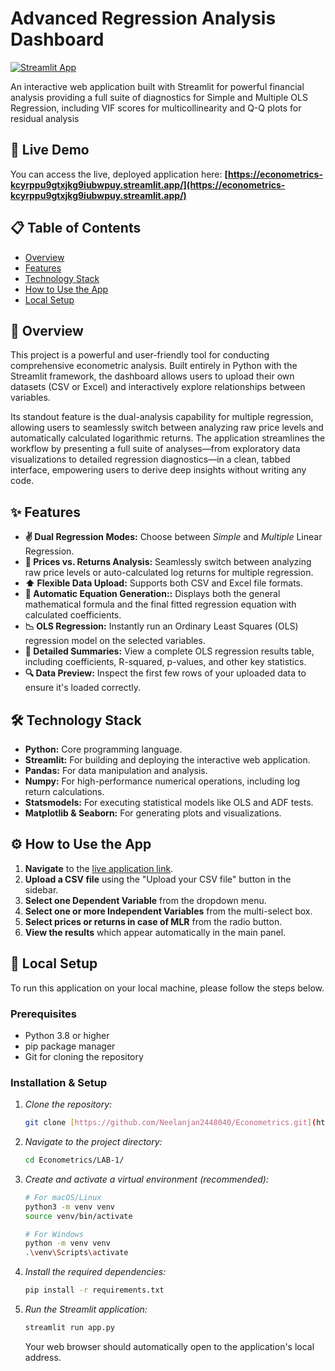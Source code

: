 # Advanced Regression Analysis Dashboard

[![Streamlit App](https://static.streamlit.io/badges/streamlit_badge_black_white.svg)](https://econometrics-kcyrppu9gtxjkg9iubwpuy.streamlit.app/)

An interactive web application built with Streamlit for powerful financial analysis providing a full suite of diagnostics for Simple and Multiple OLS Regression, including VIF scores for multicollinearity and Q-Q plots for residual analysis

## 🚀 Live Demo

You can access the live, deployed application here:
**[https://econometrics-kcyrppu9gtxjkg9iubwpuy.streamlit.app/](https://econometrics-kcyrppu9gtxjkg9iubwpuy.streamlit.app/)**

## 📋 Table of Contents

- [Overview](#-overview)
- [Features](#-features)
- [Technology Stack](#-technology-stack)
- [How to Use the App](#-how-to-use-the-app)
- [Local Setup](#-local-setup)

## 📖 Overview

This project is a powerful and user-friendly tool for conducting comprehensive econometric analysis. Built entirely in Python with the Streamlit framework, the dashboard allows users to upload their own datasets (CSV or Excel) and interactively explore relationships between variables.

Its standout feature is the dual-analysis capability for multiple regression, allowing users to seamlessly switch between analyzing raw price levels and automatically calculated logarithmic returns. The application streamlines the workflow by presenting a full suite of analyses—from exploratory data visualizations to detailed regression diagnostics—in a clean, tabbed interface, empowering users to derive deep insights without writing any code.

## ✨ Features

- **✌ Dual Regression Modes:** Choose between *Simple* and *Multiple* Linear Regression.
- **🔀 Prices vs. Returns Analysis:** Seamlessly switch between analyzing raw price levels or auto-calculated log returns for multiple regression.
- **⬆ Flexible Data Upload:** Supports both CSV and Excel file formats.
- **🔢 Automatic Equation Generation::** Displays both the general mathematical formula and the final fitted regression equation with calculated coefficients.
- **📉 OLS Regression:** Instantly run an Ordinary Least Squares (OLS) regression model on the selected variables.
- **📄 Detailed Summaries:** View a complete OLS regression results table, including coefficients, R-squared, p-values, and other key statistics.
- **🔍 Data Preview:** Inspect the first few rows of your uploaded data to ensure it's loaded correctly.

## 🛠 Technology Stack

- **Python:** Core programming language.
- **Streamlit:** For building and deploying the interactive web application.
- **Pandas:** For data manipulation and analysis.
- **Numpy:** For high-performance numerical operations, including log return calculations.
- **Statsmodels:** For executing statistical models like OLS and ADF tests.
- **Matplotlib & Seaborn:** For generating plots and visualizations.

## ⚙ How to Use the App

1.  **Navigate** to the [live application link](https://econometrics-kcyrppu9gtxjkg9iubwpuy.streamlit.app/).
2.  **Upload a CSV file** using the "Upload your CSV file" button in the sidebar.
3.  **Select one Dependent Variable** from the dropdown menu.
4.  **Select one or more Independent Variables** from the multi-select box.
5.  **Select prices or returns in case of MLR** from the radio button.
5.  **View the results** which appear automatically in the main panel.

## 🚀 Local Setup

To run this application on your local machine, please follow the steps below.

### Prerequisites

- Python 3.8 or higher
- pip package manager
- Git for cloning the repository

### Installation & Setup

1.  *Clone the repository:*
    ```sh
    git clone [https://github.com/Neelanjan2448040/Econometrics.git](https://github.com/Neelanjan2448040/Econometrics.git)
    ```

2.  *Navigate to the project directory:*
    ```sh
    cd Econometrics/LAB-1/
    ```

3.  *Create and activate a virtual environment (recommended):*
    ```sh
    # For macOS/Linux
    python3 -m venv venv
    source venv/bin/activate

    # For Windows
    python -m venv venv
    .\venv\Scripts\activate
    ```

4.  *Install the required dependencies:*
    ```sh
    pip install -r requirements.txt
    ```

5.  *Run the Streamlit application:*
    ```sh
    streamlit run app.py
    ```
    
    Your web browser should automatically open to the application's local address.